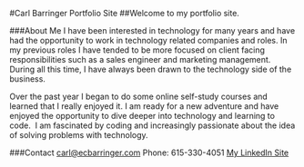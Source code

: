 
#Carl Barringer Portfolio Site
##Welcome to my portfolio site.

###About Me
I have been interested in technology for many years and have had the opportunity to work in technology related companies and roles. In my previous roles I have tended to be more focused on client facing responsibilities such as a sales engineer and marketing management. During all this time, I have always been drawn to the technology side of the business. 

Over the past year I began to do some online self-study courses and learned that I really enjoyed it. I am ready for a new adventure and have enjoyed the opportunity to dive deeper into technology and learning to code.  I am fascinated by coding and increasingly passionate about the idea of solving problems with technology.

###Contact
[carl@ecbarringer.com](carl@ecbarringer.com)
Phone: 615-330-4051
[My LinkedIn Site](linkedin.com/in/carlbarringer "Carl's LinkedIn")
